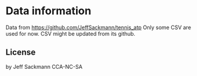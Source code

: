 # Data information
Data from https://github.com/JeffSackmann/tennis_atp 
Only some CSV are used for now.
CSV might be updated from its github.

## License
by Jeff Sackmann
CCA-NC-SA
